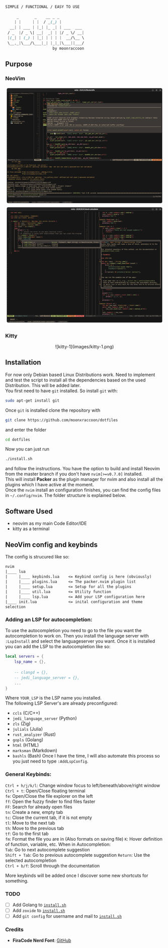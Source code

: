 <p align="center">

```ocaml
SIMPLE / FUNCTIONAL / EASY TO USE
```

```css
     _       _    __ _ _           
    | |     | |  / _(_) |          
  __| | ___ | |_| |_ _| | ___  ___ 
 / _  |/ _ \| __|  _| | |/ _ \/ __|
 |(_| | (_) | |_| | | | |  __/\__ \ 
 \__,_|\___/\___|_| |_|_|\___||___/
                     by moonraccoon

```
</p>

## Purpose
### NeoVim
![nvim-1](images/nvim-1.png)
![nvim-2](images/nvim-2.png)
### Kitty
<div align="center">
![kitty-1](images/kitty-1.png)
</div>

## Installation
For now only Debian based Linux Distributions work. Need to implement and test the script to install all the dependencies based on the used Distribution.
This will be added later.  
You first need to have `git` installed. So install `git` with:  
```bash
sudo apt-get install git
```
Once `git` is installed clone the repository with  
```bash
git clone https://github.com/moonxraccoon/dotfiles
```
and enter the folder
```bash
cd dotfiles
```
Now you can just run  
```bash
./install.sh
```
and follow the instructions. You have the option to build and install Neovim from the master branch if you don't have `nvim[>=v0.7.0]` installed.  
This will install **Packer** as the plugin manager for nvim and also install all the plugins which I have active at the moment.  
Once the `nvim` install an configuration finishes, you can find the config files in `~/.config/nvim`. The folder structure is 
explained below.

## Software Used
- neovim as my main Code Editor/IDE
- kitty as a terminal

## NeoVim config and keybinds
The config is strucured like so:
```
nvim
|____ lua
|     |____ keybinds.lua    <= Keybind config is here (obviously)
|     |____ plugins.lua     <= The packer.nvim plugin list
|     |____ setup.lua       <= Setup for all the plugins
|     |____ util.lua        <= Utility function
|     |____ lsp.lua         <= Add your LSP configuration here
|____ init.lua              <= inital configuration and theme selection
```
### Adding an LSP for autocompletion:
To use the autocompletion you need to go to the file you want the autocompletion to 
work on. Then you install the language server with `:LspInstall` and select the 
languageserver you want. Once it is installed you can add the LSP to the autocompletion like so:
```lua
local servers = {
    lsp_name = {},

    -- clangd = {},
    -- jedi_language_server = {},
    ...
}
```
Where `YOUR_LSP` is the LSP name you installed.  
The following LSP Server's are already preconfigured:  
- `ccls` (C/C++)
- `jedi_language_server` (Python)
- `zls` (Zig)
- `julials` (Julia)
- `rust_analyzer` (Rust)
- `gopls` (Golang)
- `html` (HTML)
- `marksman` (Markdown)
- `bashls` (Bash) 
Once I have the time, I will also automate this process so you just need to type `:AddLspConfig`.

### General Keybinds:
`Ctrl + h/j/k/l`: Change window focus to left/beneath/above/right window  
`Ctrl + t`: Open/Close floating terminal  
`fe`: Open/Close the file explorer on the left  
`ff`: Open the fuzzy finder to find files faster  
`FF`: Search for already open files  
`tn`: Create a new, empty tab  
`tc`: Close the current tab, if it is not empty  
`tl`: Move to the next tab  
`th`: Move to the previous tab  
`tf`: Go to the first tab  
`fm`: Format the file you are in (Also formats on saving file)
`K`: Hover definition of function, variable, etc.
When in Autocompletion:  
`Tab`: Go to next autocomplete suggestion  
`Shift + Tab`: Go to previous autocomplete suggestion
`Return`: Use the selected autocompletion  
`Ctrl + b/f`: Scroll through the documentation  

More keybinds will be added once I discover some new shortcuts for something.  

### TODO
- [ ] Add Golang to [`install.sh`](./install.sh)
- [ ] Add `zoxide` to [`install.sh`](./install.sh)
- [ ] Add `git config` for username and mail to [`install.sh`](./install.sh)

### Credits
- **FiraCode Nerd Font**: [GitHub](https://github.com/ryanoasis/nerd-fonts)
